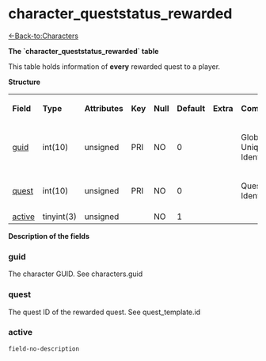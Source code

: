 # character\_queststatus\_rewarded

[<-Back-to:Characters](database-characters.md)

**The \`character\_queststatus\_rewarded\` table**

This table holds information of **every** rewarded quest to a player.

**Structure**

<table>
<colgroup>
<col width="12%" />
<col width="12%" />
<col width="12%" />
<col width="12%" />
<col width="12%" />
<col width="12%" />
<col width="12%" />
<col width="12%" />
</colgroup>
<tbody>
<tr class="odd">
<td><p><strong>Field</strong></p></td>
<td><p><strong>Type</strong></p></td>
<td><p><strong>Attributes</strong></p></td>
<td><p><strong>Key</strong></p></td>
<td><p><strong>Null</strong></p></td>
<td><p><strong>Default</strong></p></td>
<td><p><strong>Extra</strong></p></td>
<td><p><strong>Comment</strong></p></td>
</tr>
<tr class="even">
<td><p><a href="#character_queststatus_rewarded-guid">guid</a></p></td>
<td><p>int(10)</p></td>
<td><p>unsigned</p></td>
<td><p>PRI</p></td>
<td><p>NO</p></td>
<td><p>0</p></td>
<td><p> </p></td>
<td><p>Global Unique Identifier</p></td>
</tr>
<tr class="odd">
<td><p><a href="#character_queststatus_rewarded-quest">quest</a></p></td>
<td><p>int(10)</p></td>
<td><p>unsigned</p></td>
<td><p>PRI</p></td>
<td><p>NO</p></td>
<td><p>0</p></td>
<td><p> </p></td>
<td><p>Quest Identifier</p></td>
</tr>
<tr class="even">
<td><a href="#character_queststatus_rewarded-active">active</a></td>
<td>tinyint(3)</td>
<td>unsigned</td>
<td> </td>
<td>NO</td>
<td>1</td>
<td> </td>
<td> </td>
</tr>
</tbody>
</table>

**Description of the fields**

### guid

The character GUID. See characters.guid

### quest

The quest ID of the rewarded quest. See quest\_template.id

### active

`field-no-description`
